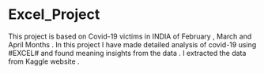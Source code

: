 # Excel_Project
This  project is based on Covid-19  victims in INDIA of  February , March and April Months . In this project I have made detailed analysis of covid-19 using #EXCEL# and found meaning insights from the data . I extracted the data from Kaggle website .
